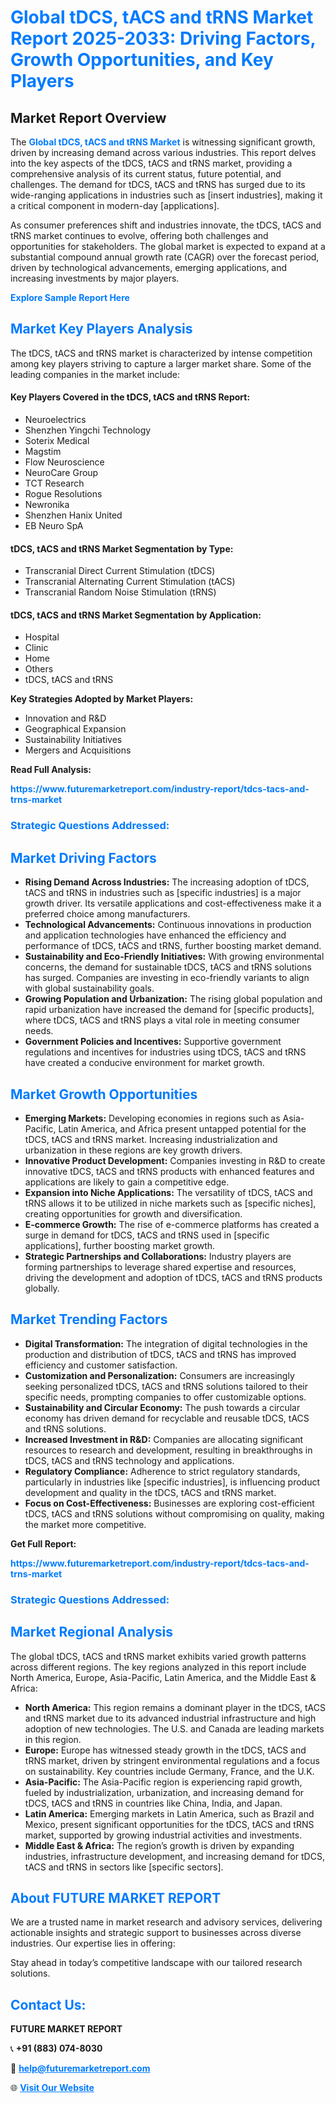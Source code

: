 <h1 style="color: #007BFF;">Global tDCS, tACS and tRNS Market Report 2025-2033: Driving Factors, Growth Opportunities, and Key Players</h1>

<section id="overview">
<h2>Market Report Overview</h2>
<p>The <a href="https://www.futuremarketreport.com/industry-report/tdcs-tacs-and-trns-market" style="color: #007BFF; text-decoration: none;"><strong>Global tDCS, tACS and tRNS Market</strong></a> is witnessing significant growth, driven by increasing demand across various industries. This report delves into the key aspects of the tDCS, tACS and tRNS market, providing a comprehensive analysis of its current status, future potential, and challenges. The demand for tDCS, tACS and tRNS has surged due to its wide-ranging applications in industries such as [insert industries], making it a critical component in modern-day [applications].</p>
<p>As consumer preferences shift and industries innovate, the tDCS, tACS and tRNS market continues to evolve, offering both challenges and opportunities for stakeholders. The global market is expected to expand at a substantial compound annual growth rate (CAGR) over the forecast period, driven by technological advancements, emerging applications, and increasing investments by major players.</p>
</section>

<section id="overview">
<p><a href="https://www.futuremarketreport.com/request-sample/reportId=122390" style="color: #007BFF; text-decoration: none;"><strong>Explore Sample Report Here</strong></a></p>
</section>

<section id="key-players">
<h2 style="color: #007BFF;">Market Key Players Analysis</h2>
<p>The tDCS, tACS and tRNS market is characterized by intense competition among key players striving to capture a larger market share. Some of the leading companies in the market include:</p>
<h4>Key Players Covered in the tDCS, tACS and tRNS Report:</h4>
<ul><li>Neuroelectrics</li><li>Shenzhen Yingchi Technology</li><li>Soterix Medical</li><li>Magstim</li><li>Flow Neuroscience</li><li>NeuroCare Group</li><li>TCT Research</li><li>Rogue Resolutions</li><li>Newronika</li><li>Shenzhen Hanix United</li><li>EB Neuro SpA</li></ul>
<h4>tDCS, tACS and tRNS Market Segmentation by Type:</h4>
<ul><li>Transcranial Direct Current Stimulation (tDCS)</li><li>Transcranial Alternating Current Stimulation (tACS)</li><li>Transcranial Random Noise Stimulation (tRNS)</li></ul>

<h4>tDCS, tACS and tRNS Market Segmentation by Application:</h4>
<ul><li>Hospital</li><li>Clinic</li><li>Home</li><li>Others</li><li>tDCS, tACS and tRNS</li></ul>
<p><strong>Key Strategies Adopted by Market Players:</strong></p>
<ul>
<li>Innovation and R&D</li>
<li>Geographical Expansion</li>
<li>Sustainability Initiatives</li>
<li>Mergers and Acquisitions</li>
</ul>
</section>

<section>
<p><strong>Read Full Analysis: </strong></p><a href="https://www.futuremarketreport.com/industry-report/tdcs-tacs-and-trns-market" style="color: #007BFF; text-decoration: none;"><strong>https://www.futuremarketreport.com/industry-report/tdcs-tacs-and-trns-market</strong></a>
<h3 style="color: #007BFF;">Strategic Questions Addressed:</h3>
</section>

<section id="driving-factors">
<h2 style="color: #007BFF;">Market Driving Factors</h2>
<ul>
<li><strong>Rising Demand Across Industries:</strong> The increasing adoption of tDCS, tACS and tRNS in industries such as [specific industries] is a major growth driver. Its versatile applications and cost-effectiveness make it a preferred choice among manufacturers.</li>
<li><strong>Technological Advancements:</strong> Continuous innovations in production and application technologies have enhanced the efficiency and performance of tDCS, tACS and tRNS, further boosting market demand.</li>
<li><strong>Sustainability and Eco-Friendly Initiatives:</strong> With growing environmental concerns, the demand for sustainable tDCS, tACS and tRNS solutions has surged. Companies are investing in eco-friendly variants to align with global sustainability goals.</li>
<li><strong>Growing Population and Urbanization:</strong> The rising global population and rapid urbanization have increased the demand for [specific products], where tDCS, tACS and tRNS plays a vital role in meeting consumer needs.</li>
<li><strong>Government Policies and Incentives:</strong> Supportive government regulations and incentives for industries using tDCS, tACS and tRNS have created a conducive environment for market growth.</li>
</ul>
</section>

<section id="growth-opportunities">
<h2 style="color: #007BFF;">Market Growth Opportunities</h2>
<ul>
<li><strong>Emerging Markets:</strong> Developing economies in regions such as Asia-Pacific, Latin America, and Africa present untapped potential for the tDCS, tACS and tRNS market. Increasing industrialization and urbanization in these regions are key growth drivers.</li>
<li><strong>Innovative Product Development:</strong> Companies investing in R&D to create innovative tDCS, tACS and tRNS products with enhanced features and applications are likely to gain a competitive edge.</li>
<li><strong>Expansion into Niche Applications:</strong> The versatility of tDCS, tACS and tRNS allows it to be utilized in niche markets such as [specific niches], creating opportunities for growth and diversification.</li>
<li><strong>E-commerce Growth:</strong> The rise of e-commerce platforms has created a surge in demand for tDCS, tACS and tRNS used in [specific applications], further boosting market growth.</li>
<li><strong>Strategic Partnerships and Collaborations:</strong> Industry players are forming partnerships to leverage shared expertise and resources, driving the development and adoption of tDCS, tACS and tRNS products globally.</li>
</ul>
</section>

<section id="trending-factors">
<h2 style="color: #007BFF;">Market Trending Factors</h2>
<ul>
<li><strong>Digital Transformation:</strong> The integration of digital technologies in the production and distribution of tDCS, tACS and tRNS has improved efficiency and customer satisfaction.</li>
<li><strong>Customization and Personalization:</strong> Consumers are increasingly seeking personalized tDCS, tACS and tRNS solutions tailored to their specific needs, prompting companies to offer customizable options.</li>
<li><strong>Sustainability and Circular Economy:</strong> The push towards a circular economy has driven demand for recyclable and reusable tDCS, tACS and tRNS solutions.</li>
<li><strong>Increased Investment in R&D:</strong> Companies are allocating significant resources to research and development, resulting in breakthroughs in tDCS, tACS and tRNS technology and applications.</li>
<li><strong>Regulatory Compliance:</strong> Adherence to strict regulatory standards, particularly in industries like [specific industries], is influencing product development and quality in the tDCS, tACS and tRNS market.</li>
<li><strong>Focus on Cost-Effectiveness:</strong> Businesses are exploring cost-efficient tDCS, tACS and tRNS solutions without compromising on quality, making the market more competitive.</li>
</ul>
</section>

<section>
<p><strong>Get Full Report: </strong></p><a href="https://www.futuremarketreport.com/industry-report/tdcs-tacs-and-trns-market" style="color: #007BFF; text-decoration: none;"><strong>https://www.futuremarketreport.com/industry-report/tdcs-tacs-and-trns-market</strong></a>
<h3 style="color: #007BFF;">Strategic Questions Addressed:</h3>
</section>


<section id="regional-analysis">
<h2 style="color: #007BFF;">Market Regional Analysis</h2>
<p>The global tDCS, tACS and tRNS market exhibits varied growth patterns across different regions. The key regions analyzed in this report include North America, Europe, Asia-Pacific, Latin America, and the Middle East & Africa:</p>
<ul>
<li><strong>North America:</strong> This region remains a dominant player in the tDCS, tACS and tRNS market due to its advanced industrial infrastructure and high adoption of new technologies. The U.S. and Canada are leading markets in this region.</li>
<li><strong>Europe:</strong> Europe has witnessed steady growth in the tDCS, tACS and tRNS market, driven by stringent environmental regulations and a focus on sustainability. Key countries include Germany, France, and the U.K.</li>
<li><strong>Asia-Pacific:</strong> The Asia-Pacific region is experiencing rapid growth, fueled by industrialization, urbanization, and increasing demand for tDCS, tACS and tRNS in countries like China, India, and Japan.</li>
<li><strong>Latin America:</strong> Emerging markets in Latin America, such as Brazil and Mexico, present significant opportunities for the tDCS, tACS and tRNS market, supported by growing industrial activities and investments.</li>
<li><strong>Middle East & Africa:</strong> The region’s growth is driven by expanding industries, infrastructure development, and increasing demand for tDCS, tACS and tRNS in sectors like [specific sectors].</li>
</ul>
</section>

<footer>
<h2 style="color: #007BFF;">About FUTURE MARKET REPORT</h2>
<p>We are a trusted name in market research and advisory services, delivering actionable insights and strategic support to businesses across diverse industries. Our expertise lies in offering:</p>

<p>Stay ahead in today’s competitive landscape with our tailored research solutions.</p>

<h2 style="color: #007BFF;">Contact Us:</h2>
<p><strong>FUTURE MARKET REPORT</strong></p>
<p>📞 <strong>+91 (883) 074-8030</strong></p>
<p>📧 <strong><a href="mailto:help@futuremarketreport.com" style="color: #007BFF;">help@futuremarketreport.com</a></strong></p>
<p>🌐 <strong><a href="https://www.futuremarketreport.com/" style="color: #007BFF;">Visit Our Website</a></strong></p>
</footer>